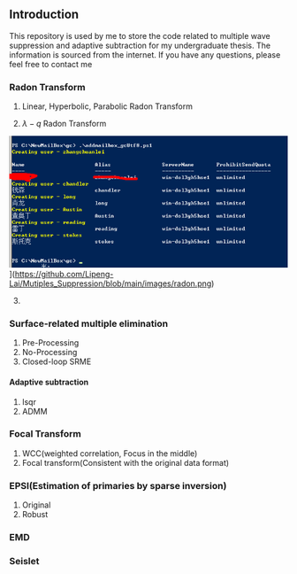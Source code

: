 ## Introduction

This repository is used by me to store the code related to multiple wave suppression and adaptive subtraction for my undergraduate thesis. The information is sourced from the internet. If you have any questions, please feel free to contact me

### Radon Transform

1. Linear, Hyperbolic, Parabolic Radon Transform

2. $\lambda-q$ Radon Transform

![radon](https://github.com/lexsaints/powershell/blob/master/IMG/ps2.png)](https://github.com/Lipeng-Lai/Mutiples_Suppression/blob/main/images/radon.png)

3. 


### Surface-related multiple elimination

1. Pre-Processing
2. No-Processing
3. Closed-loop SRME

#### Adaptive subtraction

1.  lsqr
2.  ADMM

### Focal Transform

1. WCC(weighted correlation, Focus in the middle) 
2. Focal transform(Consistent with the original data format)


### EPSI(Estimation of primaries by sparse inversion)

1. Original
2. Robust


### EMD


### Seislet
